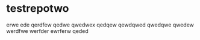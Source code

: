 # testrepotwo
erwe
ede
qerdfew
qedwe
qwedwex
qedqew
qewdqwed
qwedqwe
qwedew
werdfwe
werfder
ewrferw
qeded
